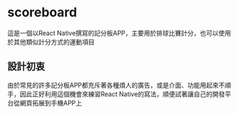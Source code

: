 # scoreboard
這是一個以React Native撰寫的記分板APP，主要用於排球比賽計分，也可以使用於其他類似計分方式的運動項目

## 設計初衷
由於常見的許多記分板APP都充斥著各種煩人的廣告，或是介面、功能用起來不順手，因此正好利用這個機會來練習React Native的寫法，順便試著讓自己的開發平台從網頁拓展到手機APP上
